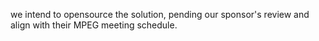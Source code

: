 we intend to opensource the solution, pending our sponsor's review and align with their MPEG meeting schedule.
